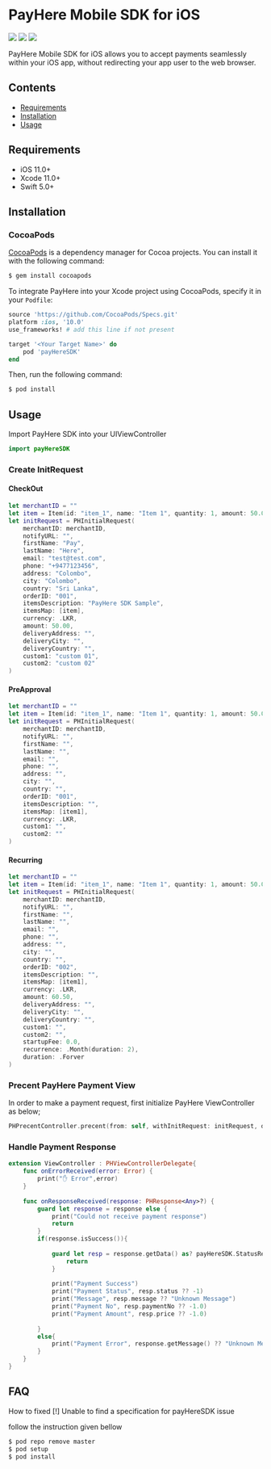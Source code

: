 # PayHere Mobile SDK for iOS
<p>
<a href="https://developer.apple.com/swift"><img src="https://img.shields.io/badge/language-swift5-f48041.svg?style=flat"></a>
<a href="https://developer.apple.com/ios"><img src="https://img.shields.io/badge/platform-iOS%208%2B-blue.svg?style=flat"></a>
<a><img src="https://img.shields.io/badge/CocoaPods-compatible-4BC51D.svg?style=flat"></a>
</p>

PayHere Mobile SDK for iOS allows you to accept payments seamlessly within your iOS app, without redirecting your app user to the web browser.

## Contents
-  [Requirements](#Requirements)
-  [Installation](#Installation)
-  [Usage](#Usage)

## Requirements
- iOS 11.0+
- Xcode 11.0+
- Swift 5.0+

## Installation

### CocoaPods

[CocoaPods](http://cocoapods.org) is a dependency manager for Cocoa projects. You can install it with the following command:

```bash
$ gem install cocoapods
```
To integrate PayHere into your Xcode project using CocoaPods, specify it in your `Podfile`:

```ruby
source 'https://github.com/CocoaPods/Specs.git'
platform :ios, '10.0'
use_frameworks! # add this line if not present

target '<Your Target Name>' do
    pod 'payHereSDK'
end
```
Then, run the following command:

```bash
$ pod install
```

## Usage
Import PayHere SDK into your UIViewController 
```swift
import payHereSDK
```
### Create InitRequest

#### CheckOut
```swift
let merchantID = ""
let item = Item(id: "item_1", name: "Item 1", quantity: 1, amount: 50.0)
let initRequest = PHInitialRequest(
    merchantID: merchantID, 
    notifyURL: "", 
    firstName: "Pay", 
    lastName: "Here", 
    email: "test@test.com", 
    phone: "+9477123456", 
    address: "Colombo", 
    city: "Colombo", 
    country: "Sri Lanka", 
    orderID: "001", 
    itemsDescription: "PayHere SDK Sample", 
    itemsMap: [item], 
    currency: .LKR, 
    amount: 50.00,
    deliveryAddress: "", 
    deliveryCity: "", 
    deliveryCountry: "", 
    custom1: "custom 01", 
    custom2: "custom 02"
)
```
#### PreApproval
```swift
let merchantID = ""
let item = Item(id: "item_1", name: "Item 1", quantity: 1, amount: 50.0)
let initRequest = PHInitialRequest(
    merchantID: merchantID, 
    notifyURL: "", 
    firstName: "", 
    lastName: "", 
    email: "", 
    phone: "", 
    address: "", 
    city: "", 
    country: "", 
    orderID: "001", 
    itemsDescription: "", 
    itemsMap: [item1], 
    currency: .LKR, 
    custom1: "", 
    custom2: ""
)
```

#### Recurring
```swift
let merchantID = ""
let item = Item(id: "item_1", name: "Item 1", quantity: 1, amount: 50.0)
let initRequest = PHInitialRequest(
    merchantID: merchantID, 
    notifyURL: "", 
    firstName: "", 
    lastName: "", 
    email: "", 
    phone: "", 
    address: "", 
    city: "", 
    country: "", 
    orderID: "002", 
    itemsDescription: "", 
    itemsMap: [item1], 
    currency: .LKR, 
    amount: 60.50, 
    deliveryAddress: "", 
    deliveryCity: "", 
    deliveryCountry: "", 
    custom1: "", 
    custom2: "", 
    startupFee: 0.0, 
    recurrence: .Month(duration: 2), 
    duration: .Forver
)
```

### Precent PayHere Payment View
In order to make a payment request, first initialize PayHere ViewController as below;

```swift
PHPrecentController.precent(from: self, withInitRequest: initRequest, delegate: self)
```

### Handle Payment Response

```swift
extension ViewController : PHViewControllerDelegate{
    func onErrorReceived(error: Error) {
        print("✋ Error",error)
    }
    
    func onResponseReceived(response: PHResponse<Any>?) {
        guard let response = response else {
            print("Could not receive payment response")
            return
        }
        if(response.isSuccess()){
            
            guard let resp = response.getData() as? payHereSDK.StatusResponse else{
                return
            }
            
            print("Payment Success")
            print("Payment Status", resp.status ?? -1)
            print("Message", resp.message ?? "Unknown Message")
            print("Payment No", resp.paymentNo ?? -1.0)
            print("Payment Amount", resp.price ?? -1.0)
            
        }
        else{
            print("Payment Error", response.getMessage() ?? "Unknown Message")
        }
    }
}
```

## FAQ

How to fixed [!] Unable to find a specification for payHereSDK issue 

follow the instruction given bellow

```bash
$ pod repo remove master
$ pod setup
$ pod install
```
